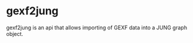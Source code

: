 gexf2jung
=========

gexf2jung is an api that allows importing of GEXF data into a JUNG graph object.
